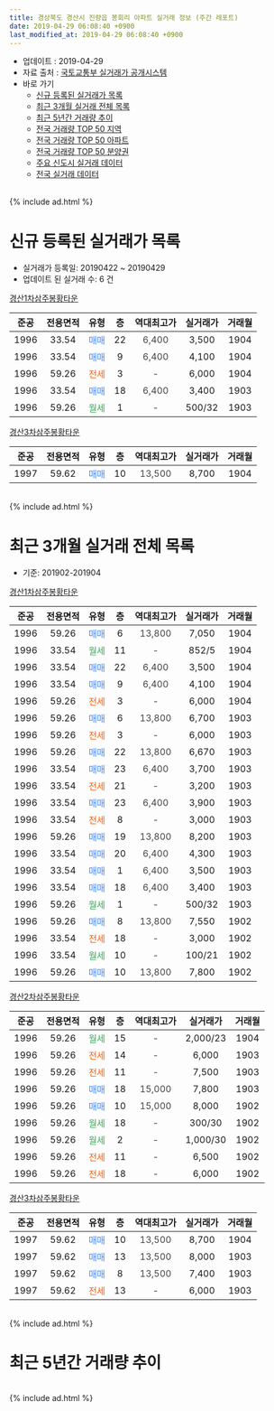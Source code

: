 ```yaml
---
title: 경상북도 경산시 진량읍 봉회리 아파트 실거래 정보 (주간 레포트)
date: 2019-04-29 06:08:40 +0900
last_modified_at: 2019-04-29 06:08:40 +0900
---
```


* 업데이트 : 2019-04-29
* 자료 출처 : [국토교통부 실거래가 공개시스템](http://rt.molit.go.kr)
* 바로 가기
    * [신규 등록된 실거래가 목록](#신규-등록된-실거래가-목록)
    * [최근 3개월 실거래 전체 목록](#최근-3개월-실거래-전체-목록)
    * [최근 5년간 거래량 추이](#최근-5년간-거래량-추이)
    * [전국 거래량 TOP 50 지역](https://inasie.github.io/apt-trade-info/최근-3개월-전국에서-가장-거래가-많이-발생한-지역)
    * [전국 거래량 TOP 50 아파트](https://inasie.github.io/apt-trade-info/최근-3개월-전국에서-가장-거래가-많이-발생한-아파트)
    * [전국 거래량 TOP 50 분양권](https://inasie.github.io/apt-trade-info/최근-3개월-전국에서-가장-거래가-많이-발생한-분양권)
    * [주요 신도시 실거래 데이터](https://inasie.github.io/apt-trade-info/주요-신도시)
    * [전국 실거래 데이터](https://inasie.github.io/apt-trade-info/전국)
<br>
{% include ad.html %}
<br>

# 신규 등록된 실거래가 목록
* 실거래가 등록일: 20190422 ~ 20190429
* 업데이트 된 실거래 수: 6 건


[경산1차삼주봉황타운](https://search.naver.com/search.naver?query=%EA%B2%BD%EC%83%81%EB%B6%81%EB%8F%84+%EA%B2%BD%EC%82%B0%EC%8B%9C+%EC%A7%84%EB%9F%89%EC%9D%8D+%EB%B4%89%ED%9A%8C%EB%A6%AC+%EA%B2%BD%EC%82%B01%EC%B0%A8%EC%82%BC%EC%A3%BC%EB%B4%89%ED%99%A9%ED%83%80%EC%9A%B4)

|준공|전용면적|유형|층|역대최고가|실거래가|거래월|
|:---:|:---:|:---:|:---:|:---:|:---:|:---:|
|1996|33.54|<span style="color:#4285f3">매매</span>|22|<span style="color:#444444">6,400</span>|3,500|1904|
|1996|33.54|<span style="color:#4285f3">매매</span>|9|<span style="color:#444444">6,400</span>|4,100|1904|
|1996|59.26|<span style="color:#ff5a00">전세</span>|3|<span style="color:#444444">-</span>|6,000|1904|
|1996|33.54|<span style="color:#4285f3">매매</span>|18|<span style="color:#444444">6,400</span>|3,400|1903|
|1996|59.26|<span style="color:#34a853">월세</span>|1|<span style="color:#444444">-</span>|500/32|1903|

[경산3차삼주봉황타운](https://search.naver.com/search.naver?query=%EA%B2%BD%EC%83%81%EB%B6%81%EB%8F%84+%EA%B2%BD%EC%82%B0%EC%8B%9C+%EC%A7%84%EB%9F%89%EC%9D%8D+%EB%B4%89%ED%9A%8C%EB%A6%AC+%EA%B2%BD%EC%82%B03%EC%B0%A8%EC%82%BC%EC%A3%BC%EB%B4%89%ED%99%A9%ED%83%80%EC%9A%B4)

|준공|전용면적|유형|층|역대최고가|실거래가|거래월|
|:---:|:---:|:---:|:---:|:---:|:---:|:---:|
|1997|59.62|<span style="color:#4285f3">매매</span>|10|<span style="color:#444444">13,500</span>|8,700|1904|


<br>
{% include ad.html %}
<br>

# 최근 3개월 실거래 전체 목록
* 기준: 201902-201904


[경산1차삼주봉황타운](https://search.naver.com/search.naver?query=%EA%B2%BD%EC%83%81%EB%B6%81%EB%8F%84+%EA%B2%BD%EC%82%B0%EC%8B%9C+%EC%A7%84%EB%9F%89%EC%9D%8D+%EB%B4%89%ED%9A%8C%EB%A6%AC+%EA%B2%BD%EC%82%B01%EC%B0%A8%EC%82%BC%EC%A3%BC%EB%B4%89%ED%99%A9%ED%83%80%EC%9A%B4)

|준공|전용면적|유형|층|역대최고가|실거래가|거래월|
|:---:|:---:|:---:|:---:|:---:|:---:|:---:|
|1996|59.26|<span style="color:#4285f3">매매</span>|6|<span style="color:#444444">13,800</span>|7,050|1904|
|1996|33.54|<span style="color:#34a853">월세</span>|11|<span style="color:#444444">-</span>|852/5|1904|
|1996|33.54|<span style="color:#4285f3">매매</span>|22|<span style="color:#444444">6,400</span>|3,500|1904|
|1996|33.54|<span style="color:#4285f3">매매</span>|9|<span style="color:#444444">6,400</span>|4,100|1904|
|1996|59.26|<span style="color:#ff5a00">전세</span>|3|<span style="color:#444444">-</span>|6,000|1904|
|1996|59.26|<span style="color:#4285f3">매매</span>|6|<span style="color:#444444">13,800</span>|6,700|1903|
|1996|59.26|<span style="color:#ff5a00">전세</span>|3|<span style="color:#444444">-</span>|6,000|1903|
|1996|59.26|<span style="color:#4285f3">매매</span>|22|<span style="color:#444444">13,800</span>|6,670|1903|
|1996|33.54|<span style="color:#4285f3">매매</span>|23|<span style="color:#444444">6,400</span>|3,700|1903|
|1996|33.54|<span style="color:#ff5a00">전세</span>|21|<span style="color:#444444">-</span>|3,200|1903|
|1996|33.54|<span style="color:#4285f3">매매</span>|23|<span style="color:#444444">6,400</span>|3,900|1903|
|1996|33.54|<span style="color:#ff5a00">전세</span>|8|<span style="color:#444444">-</span>|3,000|1903|
|1996|59.26|<span style="color:#4285f3">매매</span>|19|<span style="color:#444444">13,800</span>|8,200|1903|
|1996|33.54|<span style="color:#4285f3">매매</span>|20|<span style="color:#444444">6,400</span>|4,300|1903|
|1996|33.54|<span style="color:#4285f3">매매</span>|1|<span style="color:#444444">6,400</span>|3,500|1903|
|1996|33.54|<span style="color:#4285f3">매매</span>|18|<span style="color:#444444">6,400</span>|3,400|1903|
|1996|59.26|<span style="color:#34a853">월세</span>|1|<span style="color:#444444">-</span>|500/32|1903|
|1996|59.26|<span style="color:#4285f3">매매</span>|8|<span style="color:#444444">13,800</span>|7,550|1902|
|1996|33.54|<span style="color:#ff5a00">전세</span>|18|<span style="color:#444444">-</span>|3,000|1902|
|1996|33.54|<span style="color:#34a853">월세</span>|10|<span style="color:#444444">-</span>|100/21|1902|
|1996|59.26|<span style="color:#4285f3">매매</span>|10|<span style="color:#444444">13,800</span>|7,800|1902|

[경산2차삼주봉황타운](https://search.naver.com/search.naver?query=%EA%B2%BD%EC%83%81%EB%B6%81%EB%8F%84+%EA%B2%BD%EC%82%B0%EC%8B%9C+%EC%A7%84%EB%9F%89%EC%9D%8D+%EB%B4%89%ED%9A%8C%EB%A6%AC+%EA%B2%BD%EC%82%B02%EC%B0%A8%EC%82%BC%EC%A3%BC%EB%B4%89%ED%99%A9%ED%83%80%EC%9A%B4)

|준공|전용면적|유형|층|역대최고가|실거래가|거래월|
|:---:|:---:|:---:|:---:|:---:|:---:|:---:|
|1996|59.26|<span style="color:#34a853">월세</span>|15|<span style="color:#444444">-</span>|2,000/23|1904|
|1996|59.26|<span style="color:#ff5a00">전세</span>|14|<span style="color:#444444">-</span>|6,000|1903|
|1996|59.26|<span style="color:#ff5a00">전세</span>|11|<span style="color:#444444">-</span>|7,500|1903|
|1996|59.26|<span style="color:#4285f3">매매</span>|18|<span style="color:#444444">15,000</span>|7,800|1903|
|1996|59.26|<span style="color:#4285f3">매매</span>|10|<span style="color:#444444">15,000</span>|8,000|1902|
|1996|59.26|<span style="color:#34a853">월세</span>|18|<span style="color:#444444">-</span>|300/30|1902|
|1996|59.26|<span style="color:#34a853">월세</span>|2|<span style="color:#444444">-</span>|1,000/30|1902|
|1996|59.26|<span style="color:#ff5a00">전세</span>|11|<span style="color:#444444">-</span>|6,500|1902|
|1996|59.26|<span style="color:#ff5a00">전세</span>|18|<span style="color:#444444">-</span>|6,000|1902|

[경산3차삼주봉황타운](https://search.naver.com/search.naver?query=%EA%B2%BD%EC%83%81%EB%B6%81%EB%8F%84+%EA%B2%BD%EC%82%B0%EC%8B%9C+%EC%A7%84%EB%9F%89%EC%9D%8D+%EB%B4%89%ED%9A%8C%EB%A6%AC+%EA%B2%BD%EC%82%B03%EC%B0%A8%EC%82%BC%EC%A3%BC%EB%B4%89%ED%99%A9%ED%83%80%EC%9A%B4)

|준공|전용면적|유형|층|역대최고가|실거래가|거래월|
|:---:|:---:|:---:|:---:|:---:|:---:|:---:|
|1997|59.62|<span style="color:#4285f3">매매</span>|10|<span style="color:#444444">13,500</span>|8,700|1904|
|1997|59.62|<span style="color:#4285f3">매매</span>|13|<span style="color:#444444">13,500</span>|8,000|1903|
|1997|59.62|<span style="color:#4285f3">매매</span>|8|<span style="color:#444444">13,500</span>|7,400|1903|
|1997|59.62|<span style="color:#ff5a00">전세</span>|13|<span style="color:#444444">-</span>|6,000|1903|


<br>
{% include ad.html %}
<br>

# 최근 5년간 거래량 추이


<div style="width:100%;">
    <canvas id="deal_progress" height="200"></canvas>
</div>

<script>
new Chart(document.getElementById("deal_progress"), {
    type: 'line',
    data: {
        labels: ['201404','201405','201406','201407','201408','201409','201410','201411','201412','201501','201502','201503','201504','201505','201506','201507','201508','201509','201510','201511','201512','201601','201602','201603','201604','201605','201606','201607','201608','201609','201610','201611','201612','201701','201702','201703','201704','201705','201706','201707','201708','201709','201710','201711','201712','201801','201802','201803','201804','201805','201806','201807','201808','201809','201810','201811','201812','201901','201902','201903','201904'],
        datasets: [{
            label: '매매',
            pointRadius: 1,
            data: [22, 5, 18, 20, 13, 25, 15, 20, 13, 13, 17, 22, 23, 13, 13, 24, 9, 16, 22, 9, 9, 7, 6, 6, 14, 11, 6, 12, 8, 9, 6, 8, 3, 8, 10, 6, 5, 11, 12, 4, 8, 10, 10, 6, 7, 10, 3, 12, 6, 6, 5, 3, 8, 9, 10, 12, 4, 8, 3, 11, 4],
            borderColor: "rgba(255, 201, 14, 1)",
            backgroundColor: "rgba(255, 201, 14, 0.5)",
            fill: false,
            lineTension: 0
        },{
            label: '전월세',
            pointRadius: 1,
            data: [8, 13, 8, 4, 5, 9, 11, 5, 12, 9, 6, 11, 8, 3, 5, 11, 10, 5, 9, 6, 4, 8, 6, 6, 9, 6, 6, 7, 5, 5, 7, 6, 4, 6, 9, 10, 4, 6, 7, 4, 4, 3, 6, 5, 4, 4, 9, 4, 6, 2, 4, 3, 5, 4, 7, 2, 2, 6, 6, 7, 3],
            borderColor: "rgba(0, 141, 185, 1)",
            backgroundColor: "rgba(0, 141, 185, 0.5)",
            fill: false,
            lineTension: 0
        }
        ]
    },
    options: {
        responsive: true,
        title: {
            display: false
        },
        tooltips: {
            mode: 'index',
            intersect: false
        },
        hover: {
            mode: 'nearest',
            intersect: true
        },
        scales: {
            xAxes: [{
                display: true,
                scaleLabel: {
                    display: true,
                    labelString: '년/월'
                }
            }],
            yAxes: [{
                display: true,
                ticks: {
                    suggestedMin: 0,
                },
                scaleLabel: {
                    display: true,
                    labelString: '실거래 수'
                }
            }]
        }
    }
});

</script>


<br>
{% include ad.html %}
<br>

